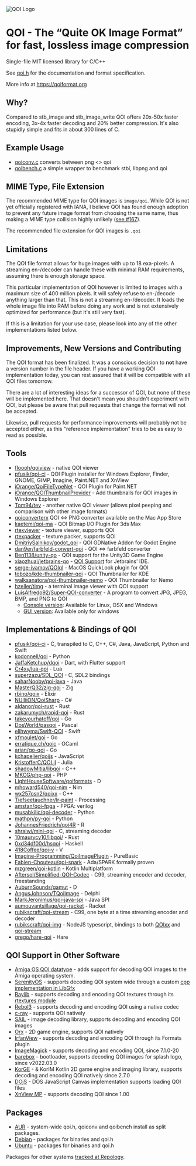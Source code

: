 ![QOI Logo](https://qoiformat.org/qoi-logo.svg)

# QOI - The “Quite OK Image Format” for fast, lossless image compression

Single-file MIT licensed library for C/C++

See [qoi.h](https://github.com/phoboslab/qoi/blob/master/qoi.h) for
the documentation and format specification.

More info at https://qoiformat.org


## Why?

Compared to stb_image and stb_image_write QOI offers 20x-50x faster encoding,
3x-4x faster decoding and 20% better compression. It's also stupidly simple and
fits in about 300 lines of C.


## Example Usage

- [qoiconv.c](https://github.com/phoboslab/qoi/blob/master/qoiconv.c)
converts between png <> qoi
 - [qoibench.c](https://github.com/phoboslab/qoi/blob/master/qoibench.c)
a simple wrapper to benchmark stbi, libpng and qoi


## MIME Type, File Extension

The recommended MIME type for QOI images is `image/qoi`. While QOI is not yet
officially registered with IANA, I believe QOI has found enough adoption to
prevent any future image format from choosing the same name, thus making a 
MIME type collision highly unlikely ([see #167](https://github.com/phoboslab/qoi/issues/167)).

The recommended file extension for QOI images is `.qoi`


## Limitations

The QOI file format allows for huge images with up to 18 exa-pixels. A streaming 
en-/decoder can handle these with minimal RAM requirements, assuming there is 
enough storage space.

This particular implementation of QOI however is limited to images with a 
maximum size of 400 million pixels. It will safely refuse to en-/decode anything
larger than that. This is not a streaming en-/decoder. It loads the whole image
file into RAM before doing any work and is not extensively optimized for 
performance (but it's still very fast).

If this is a limitation for your use case, please look into any of the other 
implementations listed below.


## Improvements, New Versions and Contributing

The QOI format has been finalized. It was a conscious decision to **not** have a
version number in the file header. If you have a working QOI implementation today, 
you can rest assured that it will be compatible with all QOI files tomorrow.

There are a lot of interesting ideas for a successor of QOI, but none of these will 
be implemented here. That doesn't mean you shouldn't experiment with QOI, but please
be aware that pull requests that change the format will not be accepted.

Likewise, pull requests for performance improvements will probably not be accepted
either, as this "reference implementation" tries to be as easy to read as possible.


## Tools

- [floooh/qoiview](https://github.com/floooh/qoiview) - native QOI viewer
- [pfusik/qoi-ci](https://github.com/pfusik/qoi-ci/releases) - QOI Plugin installer for Windows Explorer, Finder, GNOME, GIMP, Imagine, Paint.NET and XnView
- [iOrange/QoiFileTypeNet](https://github.com/iOrange/QoiFileTypeNet/releases) - QOI Plugin for Paint.NET
- [iOrange/QOIThumbnailProvider](https://github.com/iOrange/QOIThumbnailProvider) - Add thumbnails for QOI images in Windows Explorer
- [Tom94/tev](https://github.com/Tom94/tev) - another native QOI viewer (allows pixel peeping and comparison with other image formats)
- [qoiconverterx](https://apps.apple.com/br/app/qoiconverterx/id1602159820) QOI <=> PNG converter available on the Mac App Store
- [kaetemi/qoi-ma](https://github.com/kaetemi/qoi-max) - QOI Bitmap I/O Plugin for 3ds Max
- [rtexviewer](https://raylibtech.itch.io/rtexviewer) - texture viewer, supports QOI
- [rtexpacker](https://raylibtech.itch.io/rtexpacker) - texture packer, supports QOI
- [DmitriySalnikov/godot_qoi](https://github.com/DmitriySalnikov/godot_qoi) - QOI GDNative Addon for Godot Engine
- [dan9er/farbfeld-convert-qoi](https://gitlab.com/dan9er/farbfeld-convert-qoi) - QOI <=> farbfeld converter
- [Ben1138/unity-qo](https://github.com/Ben1138/unity-qoi) - QOI support for the Unity3D Game Engine
- [xiaozhuai/jetbrains-qo](https://github.com/xiaozhuai/jetbrains-qoi) - [QOI Support](https://plugins.jetbrains.com/plugin/19352-qoi-support) for Jetbrains' IDE.
- [serge-ivamov/QOIql](https://github.com/serge-ivamov/QOIql) - MacOS QuickLook plugin for QOI
- [tobozo/kde-thumbnailer-qoi](https://github.com/tobozo/kde-thumbnailer-qoi) - QOI Thumbnailer for KDE
- [walksanatora/qoi-thumbnailer-nemo](https://github.com/walksanatora/qoi-thumbnailer-nemo) - QOI Thumbnailer for Nemo
- [hzeller/timg](https://github.com/hzeller/timg) - a terminal image viewer with QOI support
- [LuisAlfredo92/Super-QOI-converter](https://github.com/LuisAlfredo92/Super-QOI-converter "LuisAlfredo92/Super-QOI-converter") - A program to convert JPG, JPEG, BMP, and PNG to QOI
	- [Console version](https://github.com/LuisAlfredo92/Super-QOI-converter-Console- "Console version"): Available for Linux, OSX and Windows
	- [GUI version](https://github.com/LuisAlfredo92/Super-QOI-converter-GUI- "GUI version"): Available only for windows

## Implementations & Bindings of QOI

- [pfusik/qoi-ci](https://github.com/pfusik/qoi-ci) - Ć, transpiled to C, C++, C#, Java, JavaScript, Python and Swift
- [kodonnell/qoi](https://github.com/kodonnell/qoi) - Python
- [JaffaKetchup/dqoi](https://github.com/JaffaKetchup/dqoi) - Dart, with Flutter support
- [Cr4xy/lua-qoi](https://github.com/Cr4xy/lua-qoi) - Lua
- [superzazu/SDL_QOI](https://github.com/superzazu/SDL_QOI) - C, SDL2 bindings
- [saharNooby/qoi-java](https://github.com/saharNooby/qoi-java) - Java
- [MasterQ32/zig-qoi](https://github.com/MasterQ32/zig-qoi) - Zig
- [rbino/qoix](https://github.com/rbino/qoix) - Elixir
- [NUlliiON/QoiSharp](https://github.com/NUlliiON/QoiSharp) - C#
- [aldanor/qoi-rust](https://github.com/aldanor/qoi-rust) - Rust
- [zakarumych/rapid-qoi](https://github.com/zakarumych/rapid-qoi) - Rust
- [takeyourhatoff/qoi](https://github.com/takeyourhatoff/qoi) - Go
- [DosWorld/pasqoi](https://github.com/DosWorld/pasqoi) - Pascal
- [elihwyma/Swift-QOI](https://github.com/elihwyma/Swift-QOI) - Swift
- [xfmoulet/qoi](https://github.com/xfmoulet/qoi) - Go
- [erratique.ch/qoic](https://erratique.ch/software/qoic) - OCaml
- [arian/go-qoi](https://github.com/arian/go-qoi) - Go
- [kchapelier/qoijs](https://github.com/kchapelier/qoijs) - JavaScript
- [KristofferC/QOI.jl](https://github.com/KristofferC/QOI.jl) - Julia
- [shadowMitia/libqoi](https://github.com/shadowMitia/libqoi) - C++
- [MKCG/php-qoi](https://github.com/MKCG/php-qoi) - PHP
- [LightHouseSoftware/qoiformats](https://github.com/LightHouseSoftware/qoiformats) - D
- [mhoward540/qoi-nim](https://github.com/mhoward540/qoi-nim) - Nim
- [wx257osn2/qoixx](https://github.com/wx257osn2/qoixx) - C++
- [Tiefseetauchner/lr-paint](https://github.com/Tiefseetauchner/lr-paint) - Processing
- [amstan/qoi-fpga](https://github.com/amstan/qoi-fpga) - FPGA: verilog
- [musabkilic/qoi-decoder](https://github.com/musabkilic/qoi-decoder) - Python
- [mathpn/py-qoi](https://github.com/mathpn/py-qoi) - Python
- [JohannesFriedrich/qoi4R](https://github.com/JohannesFriedrich/qoi4R) - R
- [shraiwi/mini-qoi](https://github.com/shraiwi/mini-qoi) - C, streaming decoder
- [10maurycy10/libqoi/](https://github.com/10maurycy10/libqoi/) - Rust
- [0xd34df00d/hsqoi](https://github.com/0xd34df00d/hsqoi) - Haskell
- [418Coffee/qoi-v](https://github.com/418Coffee/qoi-v) - V
- [Imagine-Programming/QoiImagePlugin](https://github.com/Imagine-Programming/QoiImagePlugin) - PureBasic
- [Fabien-Chouteau/qoi-spark](https://github.com/Fabien-Chouteau/qoi-spark) - Ada/SPARK formally proven
- [mzgreen/qoi-kotlin](https://github.com/mzgreen/qoi-kotlin) - Kotlin Multiplatform
- [Aftersol/Simplified-QOI-Codec](https://github.com/Aftersol/Simplified-QOI-Codec) - C99, streaming encoder and decoder, freestanding
- [AuburnSounds/gamut](https://github.com/AuburnSounds/gamut) - D
- [AngusJohnson/TQoiImage](https://github.com/AngusJohnson/TQoiImage) - Delphi
- [MarkJeronimus/qoi-java-spi](https://github.com/MarkJeronimus/qoi-java-spi) - Java SPI
- [aumouvantsillage/qoi-racket](https://github.com/aumouvantsillage/qoi-racket) - Racket
- [rubikscraft/qoi-stream](https://github.com/rubikscraft/qoi-stream) - C99, one byte at a time streaming encoder and decoder
- [rubikscraft/qoi-img](https://github.com/rubikscraft/qoi-img) - NodeJS typescript, bindings to both [QOIxx](https://github.com/wx257osn2/qoixx) and [qoi-stream](https://github.com/rubikscraft/qoi-stream)
- [grego/hare-qoi](https://git.sr.ht/~grego/hare-qoi) - Hare

## QOI Support in Other Software

- [Amiga OS QOI datatype](https://github.com/dgaw/qoi-datatype) - adds support for decoding QOI images to the Amiga operating system.
- [SerenityOS](https://github.com/SerenityOS/serenity) - supports decoding QOI system wide through a custom [cpp implementation in LibGfx](https://github.com/SerenityOS/serenity/blob/master/Userland/Libraries/LibGfx/QOILoader.h)
- [Raylib](https://github.com/raysan5/raylib) - supports decoding and encoding QOI textures through its [rtextures module](https://github.com/raysan5/raylib/blob/master/src/rtextures.c)
- [Rebol3](https://github.com/Oldes/Rebol3/issues/39) - supports decoding and encoding QOI using a native codec
- [c-ray](https://github.com/vkoskiv/c-ray) - supports QOI natively
- [SAIL](https://sail.software) - image decoding library, supports decoding and encoding QOI images
- [Orx](https://github.com/orx/orx) - 2D game engine, supports QOI natively
- [IrfanView](https://www.irfanview.com) - supports decoding and encoding QOI through its Formats plugin
- [ImageMagick](https://github.com/ImageMagick/ImageMagick) - supports decoding and encoding QOI, since 7.1.0-20
- [barebox](https://barebox.org) - bootloader, supports decoding QOI images for splash logo, since v2022.03.0
- [KorGE](https://korge.org) - & KorIM Kotlin 2D game engine and imaging library, supports decoding and encoding QOI natively since 2.7.0
- [DOjS](https://github.com/SuperIlu/DOjS) - DOS JavaScript Canvas implementation supports loading QOI files
- [XnView MP](https://www.xnview.com/en/xnviewmp/) - supports decoding QOI since 1.00

## Packages

- [AUR](https://aur.archlinux.org/pkgbase/qoi-git/) - system-wide qoi.h, qoiconv and qoibench install as split packages.
- [Debian](https://packages.debian.org/bookworm/source/qoi) - packages for binaries and qoi.h
- [Ubuntu](https://launchpad.net/ubuntu/+source/qoi) - packages for binaries and qoi.h

Packages for other systems [tracked at Repology](https://repology.org/project/qoi/versions).

